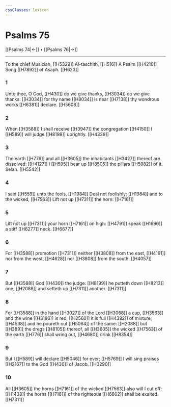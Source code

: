```yaml
---
cssClasses: lexicon
---
```

# Psalms 75

[[Psalms 74|←]] • [[Psalms 76|→]]

---

To the chief Musician, [[H5329]] Al-taschith, [[H516]] A Psalm [[H4210]] Song [[H7892]] of Asaph. [[H623]]

### 1
Unto thee, O God, [[H430]] do we give thanks, [[H3034]] do we give thanks: [[H3034]] for thy name [[H8034]] is near [[H7138]] thy wondrous works [[H6381]] declare. [[H5608]]

### 2
When [[H3588]] I shall receive [[H3947]] the congregation [[H4150]] I [[H589]] will judge [[H8199]] uprightly. [[H4339]]

### 3
The earth [[H776]] and all [[H3605]] the inhabitants [[H3427]] thereof are dissolved: [[H4127]] I [[H595]] bear up [[H8505]] the pillars [[H5982]] of it. Selah. [[H5542]]

### 4
I said [[H559]] unto the fools, [[H1984]] Deal not foolishly: [[H1984]] and to the wicked, [[H7563]] Lift not up [[H7311]] the horn: [[H7161]]

### 5
Lift not up [[H7311]] your horn [[H7161]] on high: [[H4791]] speak [[H1696]] a stiff [[H6277]] neck. [[H6677]]

### 6
For [[H3588]] promotion [[H7311]] neither [[H3808]] from the east, [[H4161]] nor from the west, [[H4628]] nor [[H3808]] from the south. [[H4057]]

### 7
But [[H3588]] God [[H430]] the judge: [[H8199]] he putteth down [[H8213]] one, [[H2088]] and setteth up [[H7311]] another. [[H7311]]

### 8
For [[H3588]] in the hand [[H3027]] of the Lord [[H3068]] a cup, [[H3563]] and the wine [[H3196]] is red; [[H2560]] it is full [[H4392]] of mixture; [[H4538]] and he poureth out [[H5064]] of the same: [[H2088]] but [[H389]] the dregs [[H8105]] thereof, all [[H3605]] the wicked [[H7563]] of the earth [[H776]] shall wring out, [[H4680]] drink [[H8354]]

### 9
But I [[H589]] will declare [[H5046]] for ever; [[H5769]] I will sing praises [[H2167]] to the God [[H430]] of Jacob. [[H3290]]

### 10
All [[H3605]] the horns [[H7161]] of the wicked [[H7563]] also will I cut off; [[H1438]] the horns [[H7161]] of the righteous [[H6662]] shall be exalted. [[H7311]]